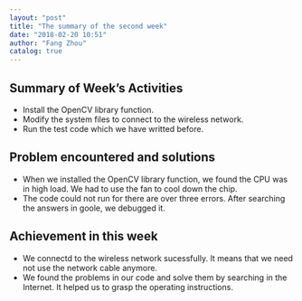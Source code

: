 ```yaml
---
layout: "post"
title: "The summary of the second week"
date: "2018-02-20 10:51"
author: "Fang Zhou"
catalog: true
---
```

## Summary of Week’s Activities

-	Install the OpenCV library function.
- Modify the system files to connect to the wireless network.
- Run the test code which we have writted before.

## Problem encountered and solutions

- When we installed the OpenCV library function, we found the CPU was in high load. We had to use the fan to cool down the chip.
- The code could not run for there are over three errors. After searching the answers in goole, we debugged it.

## Achievement in this week

- We connectd to the wireless network sucessfully. It means that we need not use the network cable anymore.
- We found the problems in our code and solve them by searching in the Internet. It helped us to grasp the operating instructions.
